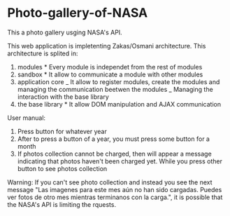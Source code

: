 # Photo-gallery-of-NASA

This a photo gallery usging NASA's API.

This web application is impletenting Zakas/Osmani architecture. This architecture is splited in:

1. modules \* Every module is independet from the rest of modules
2. sandbox \* It allow to communicate a module with other modules
3. application core _ It allow to register modules, create the modules and managing the communication beetwen the modules _ Managing the interaction with the base library
4. the base library \* It allow DOM manipulation and AJAX communication

User manual:

1. Press button for whatever year
2. After to press a button of a year, you must press some button for a month
3. If photos collection cannot be charged, then will appear a message indicating that photos haven't been charged yet. While you press other button to see photos collection

Warning: If you can't see photo collection and instead you see the next message "Las imagenes para este mes aún no han sido cargadas. Puedes ver fotos de otro mes mientras terminanos con la carga.", it is possible that the NASA's API is limiting the rquests.
